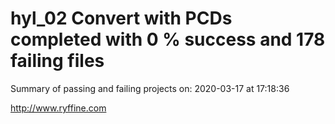 # hyl_02 Convert with PCDs completed with 0 % success and 178 failing files

Summary of passing and failing projects on: 2020-03-17 at 17:18:36

http://www.ryffine.com
